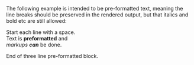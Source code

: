 The following example is intended to be pre-formatted text, meaning the line breaks should be preserved in the rendered output, but that italics and bold etc are still allowed:

Start each line with a space.<br />
Text is **preformatted** and<br />
*markups* ***can*** be done.<br />

End of three line pre-formatted block.
